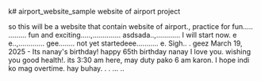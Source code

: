 k# airport_website_sample
website of airport project

so this will be a website that contain website of airport., practice for fun.....
.........
fun and exciting.....,..............
asdsada..,............
I will start now. e e..,.............
gee........
not yet startedeee...........
e.
Sigh..
.
geez
March 19, 2025 - Its nanay's birthday! happy 65th birthday nanay I love you. wishing you good health!. its 3:30 am here, may duty pako 6 am karon. I hope indi ko mag overtime. hay buhay. . .
...
..

